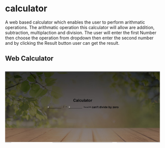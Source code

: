 # calculator

A web based calculator which enables the user to perform arithmatic operations. The arithmatic operation this calculator will allow are addition, subtraction, multiplaction and division. The user will enter the first Number then choose the operation from dropdown then enter the second number and by clicking the Result button user can get the result.


<h2>Web Calculator<h2>
  <img src="https://github.com/OmarIsmail7980/calculator/blob/main/Calculator/images/result.jpg">
